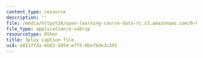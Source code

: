 ```yaml
---
content_type: resource
description: ''
file: /media/https%3A/open-learning-course-data-rc.s3.amazonaws.com/8-01sc-classical-mechanics-fall-2016/e821ffdabb63585deff50be7bde3c395_Vg8t8_IOHDg.srt
file_type: application/x-subrip
resourcetype: Other
title: 3play caption file
uid: e821ffda-bb63-585d-eff5-0be7bde3c395
---
```

